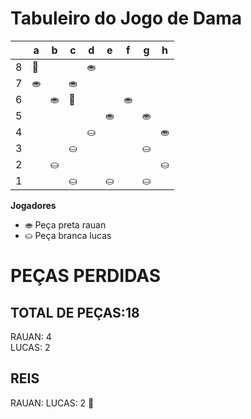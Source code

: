 # Tabuleiro do Jogo de Dama

|   | a | b | c | d | e | f | g | h |
|---|---|---|---|---|---|---|---|---|
| 8 | 👑 |  |  | ⛂ |   |  |   |  |
| 7 | ⛂ |   | ⛂ |  |  |   |  |   |
| 6 |   | ⛂ | 👑  |  |   | ⛂ |   |  |
| 5 |   |   |   |   |⛂   |   | ⛂  |   |
| 4 |   |   |   |  ⛀ |   |   |   |  ⛂ |
| 3 |   |   |  ⛀ |   |  |   |  ⛀ |   |
| 2 |  | ⛀ |   |  |   |  |   | ⛀ |
| 1 |  |   | ⛀ |   | ⛀ |   | ⛀ |   |

**Jogadores**

- ⛂ Peça preta rauan
- ⛀ Peça branca lucas

# PEÇAS PERDIDAS
## TOTAL DE PEÇAS:18
RAUAN: 4                                   
LUCAS: 2

## REIS
RAUAN:
LUCAS: 2 👑
